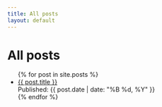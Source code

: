 ```yaml
---
title: All posts
layout: default
---
```


# All posts

<ul>
{% for post in site.posts %}
<li>
<a href="{{ post.url }}">{{ post.title }}</a><br>
<span class="entry-meta">Published: {{ post.date | date: "%B %d, %Y" }}</span>
</li>
{% endfor %}
</ul>
